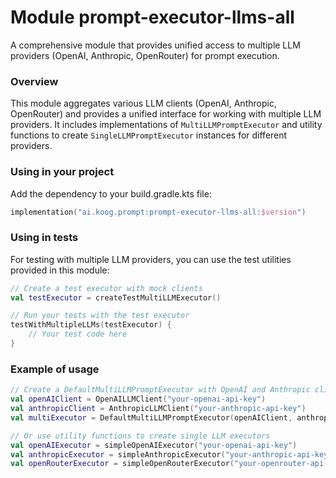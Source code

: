# Module prompt-executor-llms-all

A comprehensive module that provides unified access to multiple LLM providers (OpenAI, Anthropic, OpenRouter) for prompt execution.

### Overview

This module aggregates various LLM clients (OpenAI, Anthropic, OpenRouter) and provides a unified interface for working with multiple LLM providers. It includes implementations of `MultiLLMPromptExecutor` and utility functions to create `SingleLLMPromptExecutor` instances for different providers.

### Using in your project

Add the dependency to your build.gradle.kts file:

```kotlin
implementation("ai.koog.prompt:prompt-executor-llms-all:$version")
```

### Using in tests

For testing with multiple LLM providers, you can use the test utilities provided in this module:

```kotlin
// Create a test executor with mock clients
val testExecutor = createTestMultiLLMExecutor()

// Run your tests with the test executor
testWithMultipleLLMs(testExecutor) {
    // Your test code here
}
```

### Example of usage

```kotlin
// Create a DefaultMultiLLMPromptExecutor with OpenAI and Anthropic clients
val openAIClient = OpenAILLMClient("your-openai-api-key")
val anthropicClient = AnthropicLLMClient("your-anthropic-api-key")
val multiExecutor = DefaultMultiLLMPromptExecutor(openAIClient, anthropicClient)

// Or use utility functions to create single LLM executors
val openAIExecutor = simpleOpenAIExecutor("your-openai-api-key")
val anthropicExecutor = simpleAnthropicExecutor("your-anthropic-api-key")
val openRouterExecutor = simpleOpenRouterExecutor("your-openrouter-api-key")
```

